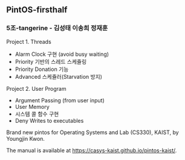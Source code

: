 ## PintOS-firsthalf 
### 5조-tangerine - 김성태 이송희 정재훈

Project 1. Threads
  - Alarm Clock 구현 (avoid busy waiting)
  - Priority 기반의 스레드 스케쥴링 
  - Priority Donation 기능
  - Advanced 스케쥴러(Starvation 방지)

Project 2. User Program
  - Argument Passing (from user input)
  - User Memory  
  - 시스템 콜 함수 구현
  - Deny Writes to executables

Brand new pintos for Operating Systems and Lab (CS330), KAIST, by Youngjin Kwon.

The manual is available at https://casys-kaist.github.io/pintos-kaist/.
